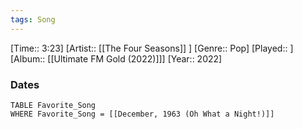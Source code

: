 ```yaml
---
tags: Song  
---
```

[Time:: 3:23]
[Artist:: [[The Four Seasons]] ]
[Genre:: Pop]
[Played:: ]
[Album:: [[Ultimate FM Gold (2022)]]]
[Year:: 2022]
### Dates
````dataview
TABLE Favorite_Song
WHERE Favorite_Song = [[December, 1963 (Oh What a Night!)]]
````